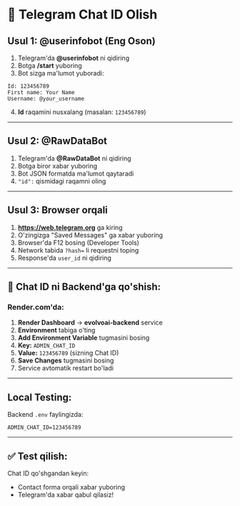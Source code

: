 # 📱 Telegram Chat ID Olish

## Usul 1: @userinfobot (Eng Oson)

1. Telegram'da **@userinfobot** ni qidiring
2. Botga **/start** yuboring
3. Bot sizga ma'lumot yuboradi:
```
Id: 123456789
First name: Your Name
Username: @your_username
```
4. **Id** raqamini nusxalang (masalan: `123456789`)

---

## Usul 2: @RawDataBot

1. Telegram'da **@RawDataBot** ni qidiring
2. Botga biror xabar yuboring
3. Bot JSON formatda ma'lumot qaytaradi
4. `"id":` qismidagi raqamni oling

---

## Usul 3: Browser orqali

1. **https://web.telegram.org** ga kiring
2. O'zingizga "Saved Messages" ga xabar yuboring
3. Browser'da F12 bosing (Developer Tools)
4. Network tabida `?hash=` li requestni toping
5. Response'da `user_id` ni qidiring

---

## 📝 Chat ID ni Backend'ga qo'shish:

### Render.com'da:

1. **Render Dashboard** → **evolvoai-backend** service
2. **Environment** tabiga o'ting
3. **Add Environment Variable** tugmasini bosing
4. **Key:** `ADMIN_CHAT_ID`
5. **Value:** `123456789` (sizning Chat ID)
6. **Save Changes** tugmasini bosing
7. Service avtomatik restart bo'ladi

---

## Local Testing:

Backend `.env` faylingizda:
```env
ADMIN_CHAT_ID=123456789
```

---

## ✅ Test qilish:

Chat ID qo'shgandan keyin:
- Contact forma orqali xabar yuboring
- Telegram'da xabar qabul qilasiz!

